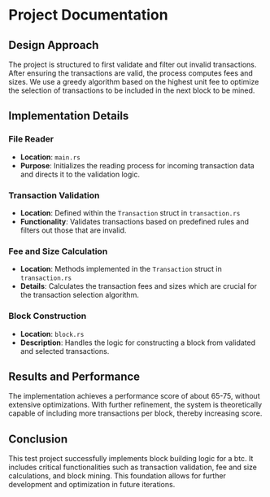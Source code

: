 # Project Documentation

## Design Approach

The project is structured to first validate and filter out invalid transactions. After ensuring the transactions are valid, the process computes fees and sizes. We use a greedy algorithm based on the highest unit fee to optimize the selection of transactions to be included in the next block to be mined.

## Implementation Details

### File Reader

- **Location**: `main.rs`
- **Purpose**: Initializes the reading process for incoming transaction data and directs it to the validation logic.

### Transaction Validation

- **Location**: Defined within the `Transaction` struct in `transaction.rs`
- **Functionality**: Validates transactions based on predefined rules and filters out those that are invalid.

### Fee and Size Calculation

- **Location**: Methods implemented in the `Transaction` struct in `transaction.rs`
- **Details**: Calculates the transaction fees and sizes which are crucial for the transaction selection algorithm.

### Block Construction

- **Location**: `block.rs`
- **Description**: Handles the logic for constructing a block from validated and selected transactions.

## Results and Performance

The implementation achieves a performance score of about 65-75, without extensive optimizations. With further refinement, the system is theoretically capable of including more transactions per block, thereby increasing score.

## Conclusion

This test project successfully implements block building logic for a btc. It includes critical functionalities such as transaction validation, fee and size calculations, and block mining. This foundation allows for further development and optimization in future iterations.
